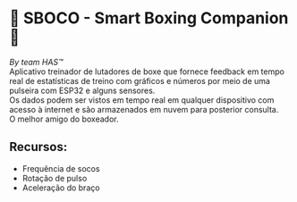# 🥊 SBOCO - Smart Boxing Companion 🥊
*By team HAS™*  
Aplicativo treinador de lutadores de boxe que fornece feedback em tempo real de estatísticas de treino com gráficos e números por meio de uma pulseira com ESP32 e alguns sensores.  
Os dados podem ser vistos em tempo real em qualquer dispositivo com acesso à internet e são armazenados em nuvem para posterior consulta.  
O melhor amigo do boxeador.
## Recursos:
- Frequência de socos
- Rotação de pulso
- Aceleração do braço
